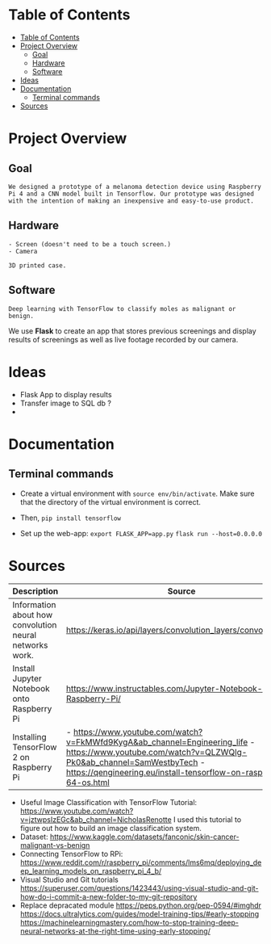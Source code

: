 # Table of Contents

- [Table of Contents](#table-of-contents)
- [Project Overview](#project-overview)
  - [Goal](#goal)
  - [Hardware](#hardware)
  - [Software](#software)
- [Ideas](#ideas)
- [Documentation](#documentation)
  - [Terminal commands](#terminal-commands)
- [Sources](#sources)

# Project Overview
   ## Goal
    We designed a prototype of a melanoma detection device using Raspberry Pi 4 and a CNN model built in Tensorflow. Our prototype was designed with the intention of making an inexpensive and easy-to-use product.
   ## Hardware
    - Screen (doesn't need to be a touch screen.)
    - Camera 

    3D printed case.

   ## Software

    Deep learning with TensorFlow to classify moles as malignant or benign.
   We use **Flask** to create an app that stores previous screenings and display results of screenings as well as live footage recorded by our camera.


# Ideas
- Flask App to display results
- Transfer image to SQL db ?
- 
# Documentation

## Terminal commands
- Create a virtual environment with `source env/bin/activate`. Make sure that the directory of the virtual environment is correct.
- Then, `pip install tensorflow`

- Set up the web-app:
`export FLASK_APP=app.py`
`flask run --host=0.0.0.0`
# Sources
| Description | Source |
|-----|-----|
| Information about how convolution neural networks work. | https://keras.io/api/layers/convolution_layers/convolution2d/|
| Install Jupyter Notebook onto Raspberry Pi | https://www.instructables.com/Jupyter-Notebook-on-Raspberry-Pi/ |
| Installing TensorFlow 2 on Raspberry Pi | - https://www.youtube.com/watch?v=FkMWfd9KygA&ab_channel=Engineering_life - https://www.youtube.com/watch?v=QLZWQlg-Pk0&ab_channel=SamWestbyTech - https://qengineering.eu/install-tensorflow-on-raspberry-64-os.html |
- Useful Image Classification with TensorFlow Tutorial: 
https://www.youtube.com/watch?v=jztwpsIzEGc&ab_channel=NicholasRenotte I used this tutorial to figure out how to build an image classification system.
- Dataset:
https://www.kaggle.com/datasets/fanconic/skin-cancer-malignant-vs-benign
- Connecting TensorFlow to RPi: https://www.reddit.com/r/raspberry_pi/comments/lms6mq/deploying_deep_learning_models_on_raspberry_pi_4_b/
- Visual Studio and Git tutorials
https://superuser.com/questions/1423443/using-visual-studio-and-git-how-do-i-commit-a-new-folder-to-my-git-repository
- Replace depracated module
https://peps.python.org/pep-0594/#imghdr
https://docs.ultralytics.com/guides/model-training-tips/#early-stopping
https://machinelearningmastery.com/how-to-stop-training-deep-neural-networks-at-the-right-time-using-early-stopping/
